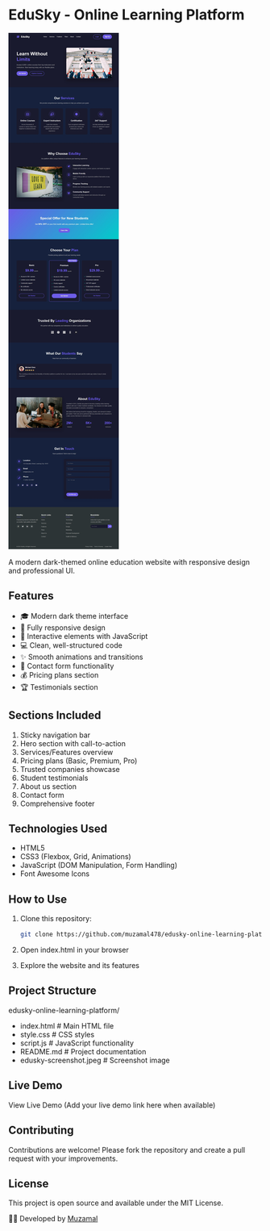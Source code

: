 # EduSky - Online Learning Platform

![EduSky Screenshot](edusky-screenshot.jpeg)

A modern dark-themed online education website with responsive design and professional UI.

## Features

- 🎓 Modern dark theme interface
- 📱 Fully responsive design
- 🚀 Interactive elements with JavaScript
- 💻 Clean, well-structured code
- ✨ Smooth animations and transitions
- 📝 Contact form functionality
- 💰 Pricing plans section
- 🏆 Testimonials section

## Sections Included

1. Sticky navigation bar
2. Hero section with call-to-action
3. Services/Features overview
4. Pricing plans (Basic, Premium, Pro)
5. Trusted companies showcase
6. Student testimonials
7. About us section
8. Contact form
9. Comprehensive footer

## Technologies Used

- HTML5
- CSS3 (Flexbox, Grid, Animations)
- JavaScript (DOM Manipulation, Form Handling)
- Font Awesome Icons

## How to Use

1. Clone this repository:
   ```bash
   git clone https://github.com/muzamal478/edusky-online-learning-platform.git

2. Open index.html in your browser

3. Explore the website and its features

## Project Structure
edusky-online-learning-platform/

- index.html                # Main HTML file
- style.css                 # CSS styles
- script.js                 # JavaScript functionality
- README.md                 # Project documentation
- edusky-screenshot.jpeg    # Screenshot image

## Live Demo
View Live Demo (Add your live demo link here when available)

## Contributing
Contributions are welcome! Please fork the repository and create a pull request with your improvements.

## License
This project is open source and available under the MIT License.

👨‍💻 Developed by [Muzamal](https://github.com/muzamal478)
